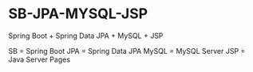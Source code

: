# SB-JPA-MYSQL-JSP
Spring Boot + Spring Data JPA + MySQL + JSP

SB = Spring Boot
JPA = Spring Data JPA
MySQL = MySQL Server
JSP = Java Server Pages
